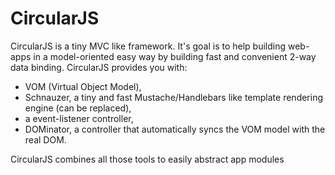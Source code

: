 # CircularJS

CircularJS is a tiny MVC like framework. It's goal is to help building web-apps in a model-oriented easy way by building fast and convenient 2-way data binding.
CircularJS provides you with:

* VOM (Virtual Object Model),
* Schnauzer, a tiny and fast Mustache/Handlebars like template rendering engine (can be replaced),
* a event-listener controller,
* DOMinator, a controller that automatically syncs the VOM model with the real DOM.

CircularJS combines all those tools to easily abstract app modules 